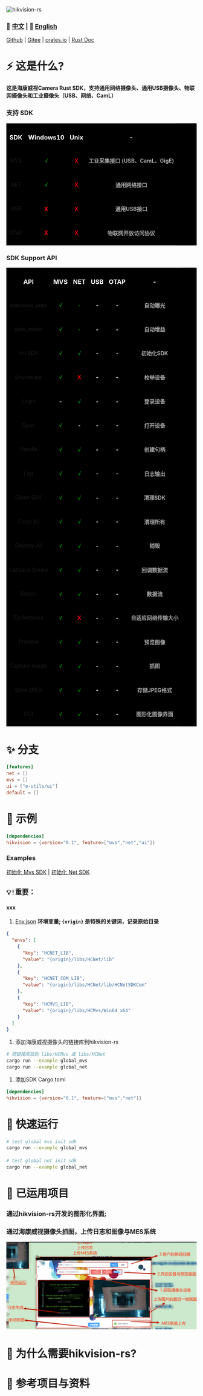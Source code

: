 <img src="../public/ico/white_64x64.ico" alt="hikvision-rs"/>

### 📄 [中文](README.zh.md)  | 📄  [English](../README.md)

[Github](https://github.com/EternalNight996/hikvision-rs) | [Gitee](https://gitee.com/eternalnight996/hikvision-rs) | [crates.io](https://crates.io/crates/hikvision) | [Rust Doc](https://docs.rs/hikvision/0.1.6/hikvision/)


# ⚡ 这是什么?
**这是海康威视Camera Rust SDK，支持通用网络摄像头、通用USB摄像头、物联网摄像头和工业摄像头（USB、网络、CamL）**

### 支持 SDK
<table style="background:#000">
  <tr>
    <th><h3 style="color:#fff"><center>SDK</center></h3></th>
    <th><h3 style="color:#fff"><center>Windows10</center></h3></th>
    <th><h3 style="color:#fff"><center>Unix</center></h3></th>
    <th><h3 style="color:#fff"><center>-</center></h3></th>
  </tr>
  <tr>
    <td><center>MVS</center></td>
    <td><h4 style="color:green"><center>√</center></h4></td>
    <td><h4 style="color:red"><center>X</center></h4></td>
    <td><h4 style="color:#aaa"><center>工业采集接口 (USB、CamL、GigE)</center></h4></td>
  </tr>
  <tr>
    <td><center>NET</center></td>
    <td><h4 style="color:green"><center>√</center></h4></td>
    <td><h4 style="color:red"><center>X</center></h4></td>
    <td><h4 style="color:#aaa"><center>通用网络接口</center></h4></td>
  </tr>
  <tr>
      <td><center>USB</center></td>
      <td><h4 style="color:red"><center>X</center></h4></td>
      <td><h4 style="color:red"><center>X</center></h4></td>
      <td><h4 style="color:#aaa"><center>通用USB接口</center></h4></td>
  </tr>
  <tr>
      <td><center>OTAP</center></td>
      <td><h4 style="color:red"><center>X</center></h4></td>
      <td><h4 style="color:red"><center>X</center></h4></td>
      <td><h4 style="color:#aaa"><center>物联网开放访问协议</center></h4></td>
  </tr>
</table>

### SDK Support API
<table style="background:#000">
  <tr>
    <th><h3 style="color:#fff"><center>API</center></h3></th>
    <th><h3 style="color:#fff"><center>MVS</center></h3></th>
    <th><h3 style="color:#fff"><center>NET</center></h3></th>
    <th><h3 style="color:#fff"><center>USB</center></h3></th>
    <th><h3 style="color:#fff"><center>OTAP</center></h3></th>
    <th><h3 style="color:#fff"><center>-</center></h3></th>
  </tr>
  <tr>
    <td><center>exposure_auto</center></td>
    <td><h4 style="color:green"><center>√</center></h4></td>
    <td><h4 style="color:green"><center>-</center></h4></td>
    <td><h4 style="color:white"><center>-</center></h4></td>
    <td><h4 style="color:white"><center>-</center></h4></td>
    <td><h4 style="color:#aaa"><center>自动曝光</center></h4></td>
  </tr>
  <tr>
    <td><center>gain_mode</center></td>
    <td><h4 style="color:green"><center>√</center></h4></td>
    <td><h4 style="color:green"><center>-</center></h4></td>
    <td><h4 style="color:white"><center>-</center></h4></td>
    <td><h4 style="color:white"><center>-</center></h4></td>
    <td><h4 style="color:#aaa"><center>自动增益</center></h4></td>
  </tr>
  <tr>
    <td><center>Init SDK</center></td>
    <td><h4 style="color:green"><center>√</center></h4></td>
    <td><h4 style="color:green"><center>√</center></h4></td>
    <td><h4 style="color:white"><center>-</center></h4></td>
    <td><h4 style="color:white"><center>-</center></h4></td>
    <td><h4 style="color:#aaa"><center>初始化SDK</center></h4></td>
  </tr>
  <tr>
    <td><center>Enumerate</center></td>
    <td><h4 style="color:green"><center>√</center></h4></td>
    <td><h4 style="color:red"><center>X</center></h4></td>
    <td><h4 style="color:white"><center>-</center></h4></td>
    <td><h4 style="color:white"><center>-</center></h4></td>
    <td><h4 style="color:#aaa"><center>枚举设备</center></h4></td>
  </tr>
  <tr>
    <td><center>Login</center></td>
    <td><h4 style="color:white"><center>-</center></h4></td>
    <td><h4 style="color:green"><center>√</center></h4></td>
    <td><h4 style="color:white"><center>-</center></h4></td>
    <td><h4 style="color:white"><center>-</center></h4></td>
    <td><h4 style="color:#aaa"><center>登录设备</center></h4></td>
  </tr>
  <tr>
    <td><center>Open</center></td>
    <td><h4 style="color:green"><center>√</center></h4></td>
    <td><h4 style="color:white"><center>-</center></h4></td>
    <td><h4 style="color:white"><center>-</center></h4></td>
    <td><h4 style="color:white"><center>-</center></h4></td>
    <td><h4 style="color:#aaa"><center>打开设备</center></h4></td>
  </tr>
  <tr>
    <td><center>Handle</center></td>
    <td><h4 style="color:green"><center>√</center></h4></td>
    <td><h4 style="color:green"><center>√</center></h4></td>
    <td><h4 style="color:white"><center>-</center></h4></td>
    <td><h4 style="color:white"><center>-</center></h4></td>
    <td><h4 style="color:#aaa"><center>创建句柄</center></h4></td>
  </tr>
  <tr>
    <td><center>Log</center></td>
    <td><h4 style="color:green"><center>√</center></h4></td>
    <td><h4 style="color:green"><center>√</center></h4></td>
    <td><h4 style="color:white"><center>-</center></h4></td>
    <td><h4 style="color:white"><center>-</center></h4></td>
    <td><h4 style="color:#aaa"><center>日志输出</center></h4></td>
  </tr>
  <tr>
    <td><center>Clean SDK</center></td>
    <td><h4 style="color:green"><center>√</center></h4></td>
    <td><h4 style="color:green"><center>√</center></h4></td>
    <td><h4 style="color:white"><center>-</center></h4></td>
    <td><h4 style="color:white"><center>-</center></h4></td>
    <td><h4 style="color:#aaa"><center>清理SDK</center></h4></td>
  </tr>
  <tr>
    <td><center>Clean All</center></td>
    <td><h4 style="color:green"><center>√</center></h4></td>
    <td><h4 style="color:green"><center>√</center></h4></td>
    <td><h4 style="color:white"><center>-</center></h4></td>
    <td><h4 style="color:white"><center>-</center></h4></td>
    <td><h4 style="color:#aaa"><center>清理所有</center></h4></td>
  </tr>
  <tr>
    <td><center>Destroy All</center></td>
    <td><h4 style="color:green"><center>√</center></h4></td>
    <td><h4 style="color:green"><center>√</center></h4></td>
    <td><h4 style="color:white"><center>-</center></h4></td>
    <td><h4 style="color:white"><center>-</center></h4></td>
    <td><h4 style="color:#aaa"><center>销毁</center></h4></td>
  </tr>
  <tr>
    <td><center>Callback Sream</center></td>
    <td><h4 style="color:green"><center>√</center></h4></td>
    <td><h4 style="color:green"><center>√</center></h4></td>
    <td><h4 style="color:white"><center>-</center></h4></td>
    <td><h4 style="color:white"><center>-</center></h4></td>
    <td><h4 style="color:#aaa"><center>回调数据流</center></h4></td>
  </tr>
  <tr>
    <td><center>Sream</center></td>
    <td><h4 style="color:green"><center>√</center></h4></td>
    <td><h4 style="color:green"><center>√</center></h4></td>
    <td><h4 style="color:white"><center>-</center></h4></td>
    <td><h4 style="color:white"><center>-</center></h4></td>
    <td><h4 style="color:#aaa"><center>数据流</center></h4></td>
  </tr>
  <tr>
    <td><center>Fix Network</center></td>
    <td><h4 style="color:green"><center>√</center></h4></td>
    <td><h4 style="color:red"><center>X</center></h4></td>
    <td><h4 style="color:white"><center>-</center></h4></td>
    <td><h4 style="color:white"><center>-</center></h4></td>
    <td><h4 style="color:#aaa"><center>自适应网络传输大小</center></h4></td>
  </tr>
  <tr>
    <td><center>Preview</center></td>
    <td><h4 style="color:green"><center>√</center></h4></td>
    <td><h4 style="color:green"><center>√</center></h4></td>
    <td><h4 style="color:white"><center>-</center></h4></td>
    <td><h4 style="color:white"><center>-</center></h4></td>
    <td><h4 style="color:#aaa"><center>预览图像</center></h4></td>
  </tr>
  <tr>
    <td><center>Capture Image</center></td>
    <td><h4 style="color:green"><center>√</center></h4></td>
    <td><h4 style="color:green"><center>√</center></h4></td>
    <td><h4 style="color:white"><center>-</center></h4></td>
    <td><h4 style="color:white"><center>-</center></h4></td>
    <td><h4 style="color:#aaa"><center>抓图</center></h4></td>
  </tr>
  </tr>
  <tr>
    <td><center>Save JPEG</center></td>
    <td><h4 style="color:green"><center>√</center></h4></td>
    <td><h4 style="color:green"><center>√</center></h4></td>
    <td><h4 style="color:white"><center>-</center></h4></td>
    <td><h4 style="color:white"><center>-</center></h4></td>
    <td><h4 style="color:#aaa"><center>存储JPEG格式</center></h4></td>
  </tr>
  <tr>
    <td><center>GUI</center></td>
    <td><h4 style="color:green"><center>√</center></h4></td>
    <td><h4 style="color:green"><center>√</center></h4></td>
    <td><h4 style="color:white"><center>-</center></h4></td>
    <td><h4 style="color:white"><center>-</center></h4></td>
    <td><h4 style="color:#aaa"><center>图形化图像界面</center></h4></td>
  </tr>
</table>



# ✨ 分支
```toml
[features]
net = []
mvs = []
ui = ["e-utils/ui"]
default = []
```

# 📖 示例
```toml
[dependencies]
hikvision = {version="0.1", feature=["mvs","net","ui"]}
```

### Examples
[初始化 Mvs SDK](examples/global_mvs.rs) | [初始化 Net SDK](examples/global_net.rs) 


## `💡!重要：`
#### xxx
1. [Env.json](Examples/Env.json) **环境变量; `{origin}` 是特殊的关键词，记录原始目录**
```json
{
  "envs": [
    {
      "key": "HCNET_LIB",
      "value": "{origin}/libs/HCNet/lib"
    },
    {
      "key": "HCNET_COM_LIB",
      "value": "{origin}/libs/HCNet/lib/HCNetSDKCom"
    },
    {
      "key": "HCMVS_LIB",
      "value": "{origin}/libs/HCMvs/Win64_x64"
    }
  ]
}
```

1. 添加海康威视摄像头的链接库到hikvision-rs
```sh
# 把链接库放到 libs/HCMvs 或 libs/HCNet 
cargo run --example global_mvs
cargo run --example global_net
```

1. 添加SDK Cargo.toml 
```toml
[dependencies]
hikvision = {version="0.1", feature=["mvs","net"]}
```


# 🚀 快速运行
```sh
# test global mvs init sdk
cargo run --example global_mvs

# test global net init sdk
cargo run --example global_net
```


# 🦊 已运用项目
### 通过hikvision-rs开发的图形化界面;
### 通过海康威视摄像头抓图，上传日志和图像与MES系统
![test](../public/png/1.png)

# 🔭 为什么需要hikvision-rs?
<!-- 起初是想完成一个跨网络扫描项目，帮助自己完成一些工作，参考许多开源项目,但这些项目多少有些缺陷并不满足自己需求，所以有了e-libscanner。
(处理主机和端口扫描，同时支持域名解析、路由跟踪、指纹扫描、服务扫描、异步扫描、可扩展更多)
底层是通过调用[npcap](https://nmap.org/npcap/)与[WinPcap](https://www.winpcap.org/)抓包服务；
服务api为[libpnet](https://github.com/libpnet/libpnet); -->

# 🙋 参考项目与资料
<!-- ✨[RustScan](https://github.com/RustScan/RustScan) :Rust仿nmap扫描库
✨[netscan](https://github.com/shellrow/netscan) :Rust 网络扫描库
✨[libpnet](https://github.com/libpnet/libpnet) 跨平台网络底层库--主要是调用抓包服务([npcap](https://nmap.org/npcap/)与[WinPcap](https://www.winpcap.org/)) -->